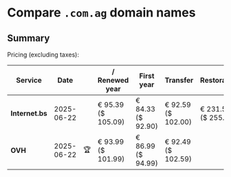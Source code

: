 # Compare `.com.ag` domain names

## Summary

Pricing (excluding taxes):

| Service | Date |  | / Renewed year | First year | Transfer | Restoration |
|--|--|--|--|--|--|--|
| **Internet.bs** | 2025-06-22 |  | € 95.39<br>($ 105.09) | € 84.33<br>($ 92.90) | € 92.59<br>($ 102.00) | € 231.55<br>($ 255.09) |
| **OVH** | 2025-06-22 | 🏆 | € 93.99<br>($ 101.99) | € 86.99<br>($ 94.99) | € 92.49<br>($ 102.59) |  |
